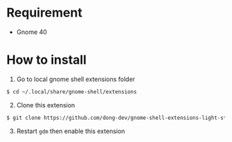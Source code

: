 # Requirement
- Gnome 40
# How to install
 1. Go to local gnome shell extensions folder
```bash
$ cd ~/.local/share/gnome-shell/extensions
```
2. Clone this extension
```bash
$ git clone https://github.com/dong-dev/gnome-shell-extensions-light-status-area.git light-status-area@dong.dev
```
3. Restart `gdm` then enable this extension